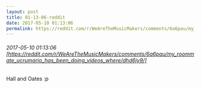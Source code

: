 ```yaml
---
layout: post
title: 01-13-06-reddit
date: 2017-05-10 01:13:06
permalink: https://reddit.com/r/WeAreTheMusicMakers/comments/6a6pau/my_roommate_ucrumario_has_been_doing_videos_where/dhd6jy9/
---
```


###### 2017-05-10 01:13:06 [https://reddit.com/r/WeAreTheMusicMakers/comments/6a6pau/my_roommate_ucrumario_has_been_doing_videos_where/dhd6jy9/]
Hall and Oates :p
